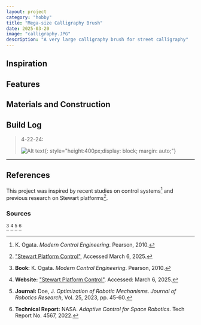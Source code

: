 ```yaml
---
layout: project
category: "hobby"
title: "Mega-size Calligraphy Brush"
date: 2025-03-20
image: "calligraphy.JPG"
description: "A very large calligraphy brush for street calligraphy"
---
```




## Inspiration
<div id="my-slideshow"></div>
<script>
  const slides = [
    { src: "/assets/media/calligraphy_media/IMG_5731.JPG", caption: "Caption Text" },
    { src: "/assets/media/calligraphy_media/IMG_8237.JPG", caption: "Caption Two" },
    { src: "/assets/media/calligraphy_media/IMG_8225.JPG", caption: "Caption Three" },
    { src: "/assets/media/calligraphy_media/IMG_5736.JPG", caption: "Caption Four" }
  ];
  new Slideshow(slides, 'my-slideshow');
</script>

## Features

## Materials and Construction

## Build Log
> 4-22-24: 
>
> ![Alt text](/assets/media/calligraphy_media/parallette_typ1-v7.png){: 
style="height:400px;display: block; margin: auto;"}
--- 

## References

This project was inspired by recent studies on control systems[^1] and previous research on Stewart platforms[^2].

### Sources

[^1]: K. Ogata. *Modern Control Engineering*. Pearson, 2010.  
[^2]: ["Stewart Platform Control"](https://example.com), Accessed March 6, 2025.  
[^3]: **Book:** K. Ogata. *Modern Control Engineering*. Pearson, 2010.  
[^4]: **Website:** ["Stewart Platform Control"](https://example.com). Accessed: March 6, 2025.  
[^5]: **Journal:** Doe, J. *Optimization of Robotic Mechanisms*. *Journal of Robotics Research*, Vol. 25, 2023, pp. 45-60.  
[^6]: **Technical Report:** NASA. *Adaptive Control for Space Robotics*. Tech Report No. 4567, 2022.  

<!-- Hidden references trigger the footnote rendering -->
<span id="hidden-references"> [^3] [^4] [^5] [^6]</span>